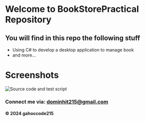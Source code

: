 # Welcome to BookStorePractical Repository

## You will find in this repo the following stuff

* Using C# to develop a desktop application to manage book 
* and more...

# Screenshots
![Source code and test script]()
### Connect me via: dominhit215@gmail.com

#### &#169; 2024 gahoccode215